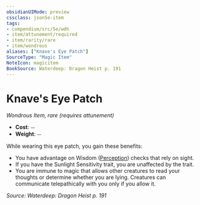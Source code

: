 ```yaml
---
obsidianUIMode: preview
cssclass: json5e-item
tags:
- compendium/src/5e/wdh
- item/attunement/required
- item/rarity/rare
- item/wondrous
aliases: ["Knave's Eye Patch"]
SourceType: "Magic Item"
NoteIcon: magicitem
BookSource: Waterdeep: Dragon Heist p. 191
---
```

# Knave's Eye Patch
*Wondrous Item, rare (requires attunement)*  

- **Cost**: ⏤
- **Weight**: ⏤

While wearing this eye patch, you gain these benefits:

- You have advantage on Wisdom ([Perception](/2-Mechanics/CLI/rules/skills.md#Perception)) checks that rely on sight.  
- If you have the Sunlight Sensitivity trait, you are unaffected by the trait.  
- You are immune to magic that allows other creatures to read your thoughts or determine whether you are lying. Creatures can communicate telepathically with you only if you allow it.  

*Source: Waterdeep: Dragon Heist p. 191*